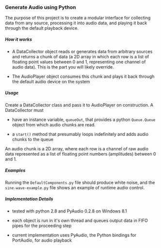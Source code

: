### **Generate Audio using Python**

The purpose of this project is to create a modular interface for collecting data from any source, processing it into audio data, and playing it back through the default playback device.

##### **How it works**

* A DataCollector object reads or generates data from arbitrary sources and returns a chunk of data (a 2D array in which each row is a list of floating point values between 0 and 1, representing one channel of audio data). This is the part you will likely override.

* The AudioPlayer object consumes this chunk and plays it back through the default audio device on the system

##### **Usage**

Create a DataCollector class and pass it to AudioPlayer on construction. A DataCollector must

* have an instance variable, `queueOut`, that provides a python `Queue.Queue` object from which audio chunks are read.

* a `start()` method that presumably loops indefinitely and adds audio chunks to the queue

An audio chunk is a 2D array, where each row is a channel of raw audio data represented as a list of floating point numbers (amplitudes) between 0 and 1.

##### **Examples**

Running the `DefaultComponents.py` file should produce white noise, and the `sine-wave-example.py` file shows an example of runtime audio control.

##### **Implementation Details**

* tested with python 2.8 and PyAudio 0.2.8 on Windows 8.1

* each object is run in it's own thread and queues output data in FIFO pipes for the proceeding step

* current implementation uses PyAudio, the Python bindings for PortAudio, for audio playback

